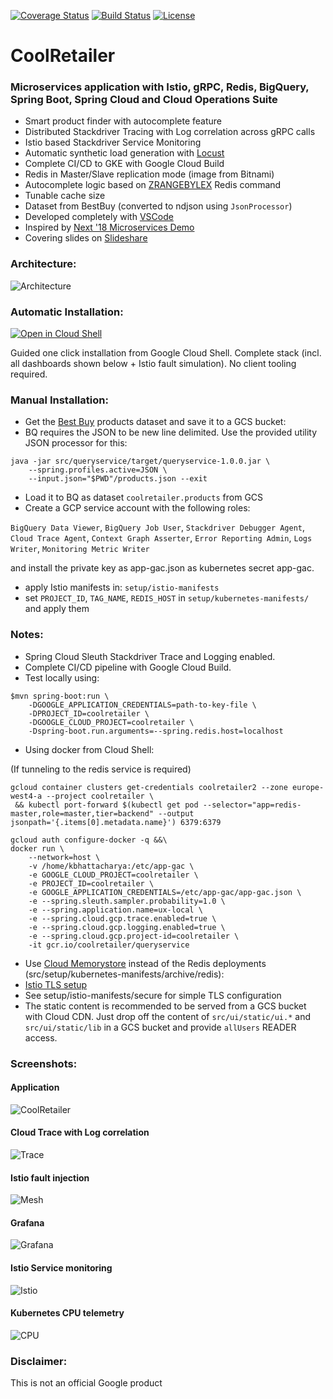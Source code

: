 [![Coverage Status](https://coveralls.io/repos/github/kbhattac/CoolRetailer/badge.svg?branch=master)](https://coveralls.io/github/kbhattac/CoolRetailer?branch=master) [![Build Status](https://travis-ci.org/kbhattac/coolretailer.svg?branch=master)](https://travis-ci.org/kbhattac/coolretailer) [![License](https://img.shields.io/badge/License-Apache%202.0-blue.svg)](https://opensource.org/licenses/Apache-2.0)
# CoolRetailer
### Microservices application with Istio, gRPC, Redis, BigQuery, Spring Boot, Spring Cloud and Cloud Operations Suite
- Smart product finder with autocomplete feature
- Distributed Stackdriver Tracing with Log correlation across gRPC calls
- Istio based Stackdriver Service Monitoring
- Automatic synthetic load generation with [Locust](locust.io)
- Complete CI/CD to GKE with Google Cloud Build
- Redis in Master/Slave replication mode (image from Bitnami)
- Autocomplete logic based on [ZRANGEBYLEX](https://redis.io/commands/zrangebylex) Redis command
- Tunable cache size
- Dataset from BestBuy (converted to ndjson using `JsonProcessor`)
- Developed completely with [VSCode](https://code.visualstudio.com/)
- Inspired by [Next '18 Microservices Demo](https://github.com/GoogleCloudPlatform/microservices-demo)
- Covering slides on [Slideshare](https://www.slideshare.net/KaushikBhattacharya/devops-sre-at-google-scale)

### Architecture:
![Architecture](https://github.com/kbhattac/CoolRetailer/blob/master/images/arch.png)

### Automatic Installation:
[![Open in Cloud Shell](http://gstatic.com/cloudssh/images/open-btn.svg)](https://console.cloud.google.com/cloudshell/editor?cloudshell_git_repo=https%3A%2F%2Fgithub.com%2Fkbhattac%2Fcoolretailer&cloudshell_working_dir=setup&cloudshell_tutorial=README.md)

Guided one click installation from Google Cloud Shell. Complete stack (incl. all dashboards shown below + Istio fault simulation). No client tooling required.


### Manual Installation:
- Get the [Best Buy](https://github.com/BestBuyAPIs/open-data-set/blob/master/products.json) products dataset and save it to a GCS bucket: 
- BQ requires the JSON to be new line delimited. Use the provided utility JSON processor for this:
```
java -jar src/queryservice/target/queryservice-1.0.0.jar \
    --spring.profiles.active=JSON \
    --input.json="$PWD"/products.json --exit
```
- Load it to BQ as dataset <code>coolretailer.products</code> from GCS
- Create a GCP service account with the following roles:

`BigQuery Data Viewer`, `BigQuery Job User`, `Stackdriver Debugger Agent`, `Cloud Trace Agent`, `Context Graph Asserter`, `Error Reporting Admin`, `Logs Writer`, `Monitoring Metric Writer`

and install the private key as app-gac.json as kubernetes secret app-gac.
- apply Istio manifests in: `setup/istio-manifests`
- set `PROJECT_ID`, `TAG_NAME`, `REDIS_HOST` in `setup/kubernetes-manifests/` and apply them

### Notes:
- Spring Cloud Sleuth Stackdriver Trace and Logging enabled.
- Complete CI/CD pipeline with Google Cloud Build.
- Test locally using:
```
$mvn spring-boot:run \
    -DGOOGLE_APPLICATION_CREDENTIALS=path-to-key-file \
    -DPROJECT_ID=coolretailer \
    -DGOOGLE_CLOUD_PROJECT=coolretailer \
    -Dspring-boot.run.arguments=--spring.redis.host=localhost
```
- Using docker from Cloud Shell:

(If tunneling to the redis service is required)
```
gcloud container clusters get-credentials coolretailer2 --zone europe-west4-a --project coolretailer \
 && kubectl port-forward $(kubectl get pod --selector="app=redis-master,role=master,tier=backend" --output jsonpath='{.items[0].metadata.name}') 6379:6379

gcloud auth configure-docker -q &&\
docker run \
    --network=host \
    -v /home/kbhattacharya:/etc/app-gac \
    -e GOOGLE_CLOUD_PROJECT=coolretailer \
    -e PROJECT_ID=coolretailer \
    -e GOOGLE_APPLICATION_CREDENTIALS=/etc/app-gac/app-gac.json \
    -e --spring.sleuth.sampler.probability=1.0 \
    -e --spring.application.name=ux-local \
    -e --spring.cloud.gcp.trace.enabled=true \
    -e --spring.cloud.gcp.logging.enabled=true \
    -e --spring.cloud.gcp.project-id=coolretailer \
    -it gcr.io/coolretailer/queryservice
```
- Use [Cloud Memorystore](https://cloud.google.com/memorystore/docs/redis/connect-redis-instance-gke) instead of the Redis deployments (src/setup/kubernetes-manifests/archive/redis): 
- [Istio TLS setup](https://istio.io/docs/tasks/traffic-management/secure-ingress/)
- See setup/istio-manifests/secure for simple TLS configuration
- The static content is recommended to be served from a GCS bucket with Cloud CDN. Just drop off the content of `src/ui/static/ui.*` and `src/ui/static/lib` in a GCS bucket and provide `allUsers` READER access.

### Screenshots:
#### Application
![CoolRetailer](https://github.com/kbhattac/CoolRetailer/blob/master/images/capture.png)
#### Cloud Trace with Log correlation
![Trace](https://github.com/kbhattac/CoolRetailer/blob/master/images/trace.png)
#### Istio fault injection
![Mesh](https://github.com/kbhattac/CoolRetailer/blob/master/images/mesh.png)
#### Grafana
![Grafana](https://github.com/kbhattac/CoolRetailer/blob/master/images/grafana.png)
#### Istio Service monitoring
![Istio](https://github.com/kbhattac/CoolRetailer/blob/master/images/istio.png)
#### Kubernetes CPU telemetry
![CPU](https://github.com/kbhattac/CoolRetailer/blob/master/images/cpu.png)

### Disclaimer:
This is not an official Google product
